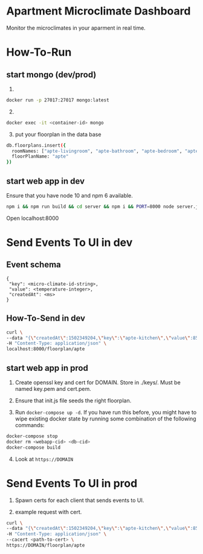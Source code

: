 # Apartment Microclimate Dashboard

Monitor the microclimates in your aparment in real time.

# How-To-Run

## start mongo (dev/prod)

1.
```sh
docker run -p 27017:27017 mongo:latest
```

2.
```sh
docker exec -it <container-id> mongo
```
3. put your floorplan in the data base
```sh
db.floorplans.insert({
  roomNames: ["apte-livingroom", "apte-bathroom", "apte-bedroom", "apte-kitchen"],
  floorPlanName: "apte"
})
```

## start web app in dev

Ensure that you have node 10 and npm 6 available.

```sh
npm i && npm run build && cd server && npm i && PORT=8000 node server.js
```

Open localhost:8000

# Send Events To UI in dev

## Event schema

```
{
 "key": <micro-climate-id-string>,
 "value": <temperature-integer>,
 "createdAt": <ms>
}
```

## How-To-Send in dev

```sh
curl \
--data "{\"createdAt\":1502349204,\"key\":\"apte-kitchen\",\"value\":85.5}" \
-H "Content-Type: application/json" \
localhost:8000/floorplan/apte
```

## start web app in prod

1. Create openssl key and cert for DOMAIN. Store in ./keys/. Must be named key.pem and cert.pem.

2. Ensure that init.js file seeds the right floorplan.

3. Run `docker-compose up -d`. If you have run this before, you might have to wipe existing docker state by running some combination of the following commands:

```sh
docker-compose stop
docker rm <webapp-cid> <db-cid>
docker-compose build
```

4. Look at `https://DOMAIN`

# Send Events To UI in prod

1. Spawn certs for each client that sends events to UI.

2. example request with cert.
```sh
curl \
--data "{\"createdAt\":1502349204,\"key\":\"apte-kitchen\",\"value\":85.5}" \
-H "Content-Type: application/json" \
--cacert <path-to-cert> \
https://DOMAIN/floorplan/apte
```
